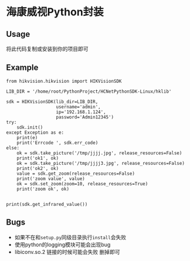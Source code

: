 # 海康威视Python封装

## Usage
将此代码复制或安装到你的项目即可

## Example
```
from hikvision.hikvision import HIKVisionSDK

LIB_DIR = '/home/root/PythonProject/HCNetPythonSDK-Linux/hklib'

sdk = HIKVisionSDK(lib_dir=LIB_DIR,
                   username='admin',
                   ip='192.168.1.124',
                   password='Admin12345')
try:
    sdk.init()
except Exception as e:
    print(e)
    print('Errcode ', sdk.err_code)
else:
    ok = sdk.take_picture('/tmp/jjjj.jpg', release_resources=False)
    print('ok1', ok)
    ok = sdk.take_picture('/tmp/jjjj3.jpg', release_resources=False)
    print('ok2', ok)
    value = sdk.get_zoom(release_resources=False)
    print('zoom value', value)
    ok = sdk.set_zoom(zoom=10, release_resources=True)
    print('zoom ok', ok)


print(sdk.get_infrared_value())
```
## Bugs
* 如果不在和`setup.py`同级目录执行`install`会失败
* 使用python的logging模块可能会出现bug
* libiconv.so.2 链接的时候可能会失败 删掉即可

